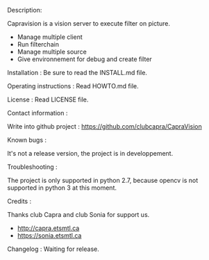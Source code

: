 Description:

Capravision is a vision server to execute filter on picture.

- Manage multiple client
- Run filterchain
- Manage multiple source
- Give environnement for debug and create filter

Installation : Be sure to read the INSTALL.md file.

Operating instructions : Read HOWTO.md file.

License : Read LICENSE file.

Contact information :

Write into github project : https://github.com/clubcapra/CapraVision

Known bugs :

It's not a release version, the project is in developpement.

Troubleshooting :

The project is only supported in python 2.7, because opencv is not supported in python 3 at this moment.

Credits :

Thanks club Capra and club Sonia for support us.

- http://capra.etsmtl.ca
- https://sonia.etsmtl.ca

Changelog : Waiting for release.
